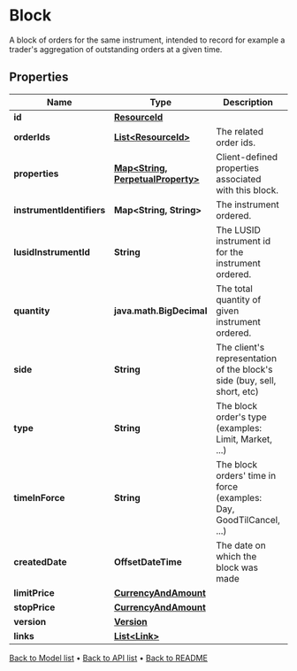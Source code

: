 

# Block

A block of orders for the same instrument, intended to record for example a trader's aggregation  of outstanding orders at a given time.

## Properties

| Name | Type | Description | Notes |
|------------ | ------------- | ------------- | -------------|
|**id** | [**ResourceId**](ResourceId.md) |  |  |
|**orderIds** | [**List&lt;ResourceId&gt;**](ResourceId.md) | The related order ids. |  |
|**properties** | [**Map&lt;String, PerpetualProperty&gt;**](PerpetualProperty.md) | Client-defined properties associated with this block. |  [optional] |
|**instrumentIdentifiers** | **Map&lt;String, String&gt;** | The instrument ordered. |  |
|**lusidInstrumentId** | **String** | The LUSID instrument id for the instrument ordered. |  |
|**quantity** | **java.math.BigDecimal** | The total quantity of given instrument ordered. |  |
|**side** | **String** | The client&#39;s representation of the block&#39;s side (buy, sell, short, etc) |  |
|**type** | **String** | The block order&#39;s type (examples: Limit, Market, ...) |  |
|**timeInForce** | **String** | The block orders&#39; time in force (examples: Day, GoodTilCancel, ...) |  |
|**createdDate** | **OffsetDateTime** | The date on which the block was made |  |
|**limitPrice** | [**CurrencyAndAmount**](CurrencyAndAmount.md) |  |  [optional] |
|**stopPrice** | [**CurrencyAndAmount**](CurrencyAndAmount.md) |  |  [optional] |
|**version** | [**Version**](Version.md) |  |  [optional] |
|**links** | [**List&lt;Link&gt;**](Link.md) |  |  [optional] |



[Back to Model list](../README.md#documentation-for-models) &#8226; [Back to API list](../README.md#documentation-for-api-endpoints) &#8226; [Back to README](../README.md)


